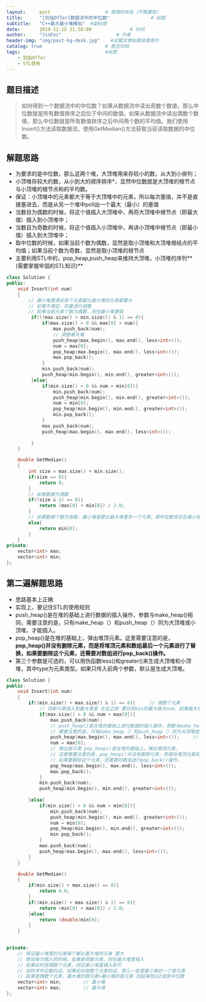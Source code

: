 ```yaml
---
layout:     post                    # 使用的布局（不需要改） 
title:      "[剑指Offer]数据流中的中位数"               # 标题  
subtitle:   "C++最大最小堆模拟"  #副标题 
date:       2019-12-15 21:58:00              # 时间 
author:     "JinFei"                    # 作者 
header-img: "img/post-bg-desk.jpg"    #这篇文章标题背景图片 
catalog: true                       # 是否归档 
tags:                               #标签     
    - 剑指Offer 
    - STL使用
---
```


## 题目描述
> 如何得到一个数据流中的中位数？如果从数据流中读出奇数个数值，那么中位数就是所有数值排序之后位于中间的数值。如果从数据流中读出偶数个数值，那么中位数就是所有数值排序之后中间两个数的平均值。我们使用Insert()方法读取数据流，使用GetMedian()方法获取当前读取数据的中位数。


## 解题思路

- 为要求的是中位数，那么这两个堆，大顶堆用来存较小的数，从大到小排列；
- 小顶堆存较大的数，从小到大的顺序排序*，显然中位数就是大顶堆的根节点与小顶堆的根节点和的平均数。
- 保证：小顶堆中的元素都大于等于大顶堆中的元素，所以每次塞值，并不是直接塞进去，而是从另一个堆中poll出一个最大（最小）的塞值
- 当数目为偶数的时候，将这个值插入大顶堆中，再将大顶堆中根节点（即最大值）插入到小顶堆中；
- 当数目为奇数的时候，将这个值插入小顶堆中，再讲小顶堆中根节点（即最小值）插入到大顶堆中；
- 取中位数的时候，如果当前个数为偶数，显然是取小顶堆和大顶堆根结点的平均值；如果当前个数为奇数，显然是取小顶堆的根节点
- 主要利用STL中的，pop_heap,push_heap来维持大顶堆，小顶堆的序列**(需要掌握牢固的STL知识)**

```C++
class Solution {
public:
    void Insert(int num)
    {
        // 最小堆里满足各个元素都比最大堆的元素都要大
        // 如果不满足，则要进行调整
        // 如果当前元素个数为偶数，则往最小堆里插
         if(((max.size() + min.size()) & 1) == 0){
             if(max.size() > 0 && max[0] > num){
                 max.push_back(num);
                 // 调整最大堆
                 push_heap(max.begin(), max.end(), less<int>());
                 num = max[0];
                 pop_heap(max.begin(), max.end(), less<int>());
                 max.pop_back();
             }
             min.push_back(num);
             push_heap(min.begin(), min.end(), greater<int>());
         }else{
             if(min.size() > 0 && num > min[0]){
                 min.push_back(num);
                 push_heap(min.begin(), min.end(), greater<int>());
                 num = min[0];
                 pop_heap(min.begin(), min.end(), greater<int>());
                 min.pop_back();
             }
             max.push_back(num);
             push_heap(max.begin(), max.end(), less<int>());
             
         }   
    }

    double GetMedian()
    { 
        int size = max.size() + min.size();
        if(size == 0){
            return 0;
        }
        // 如果数据为偶数
        if((size & 1) == 0){
            return (max[0] + min[0]) / 2.0;
        }
        // 如果数据个数为奇数，最小堆里要比最大堆里多一个元素，即中位数肯定在最小堆里
        else{
            return min[0];
        }
    }
private:
    vector<int> max;
    vector<int> min;
};
```

## 第二遍解题思路

- 思路基本上正确
- 实现上，要记住STL的使用规则
- push_heap()是在堆的基础上进行数据的插入操作，参数与make_heap()相同，需要注意的是，只有make_heap（）和push_heap（）同为大顶堆或小顶堆，才能插入。
- pop_heap()是在堆的基础上，弹出堆顶元素。这里需要注意的是，**pop_heap()并没有删除元素，而是将堆顶元素和数组最后一个元素进行了替换，如果要删除这个元素，还需要对数组进行pop_back()操作。**
- 第三个参数是可选的，可以用伪函数less()和greater()来生成大顶堆和小顶堆，其中type为元素类型。如果只传入前两个参数，默认是生成大顶堆。

```C++
class Solution {
public:
    void Insert(int num)
    {
        if((min.size() + max.size() & 1) == 0){     // 偶数个元素 
            // 将新元素插入到最大堆里 在此之前 要比较min的最大值与num，如果最大堆 max[0] > num, 则将max最大值弹出，插入到最小堆min中
            if(max.size() > 0 && num < max[0]){
                max.push_back(num);
                // push_heap()是在堆的基础上进行数据的插入操作，参数与make_heap()相同，
                // 需要注意的是，只有make_heap（）和push_heap（）同为大顶堆或小顶堆，才能插入。
                push_heap(max.begin(), max.end(), less<int>());     // 这样能保证 max 从大到小降序，max[0]即为最大
                num = max[0];
                // 弹出首元素 pop_heap()是在堆的基础上，弹出堆顶元素。
                // 这里需要注意的是，pop_heap()并没有删除元素，而是将堆顶元素和数组最后一个元素进行了替换， -> 这样便于后面pop_back操作
                // 如果要删除这个元素，还需要对数组进行pop_back()操作。
                pop_heap(max.begin(), max.end(), less<int>());      
                max.pop_back();
            }
            min.push_back(num);
            push_heap(min.begin(), min.end(), greater<int>());
            
        }else{
            if(min.size() > 0 && num > min[0]){
                min.push_back(num);
                push_heap(min.begin(), min.end(), greater<int>());
                num = min[0];
                pop_heap(min.begin(), min.end(), greater<int>());
                min.pop_back();
            }
            max.push_back(num);
            push_heap(max.begin(), max.end(), less<int>());
        }
    }

    double GetMedian()
    { 
        if(min.size() + max.size() == 0){
            return 0.0;
        }
        if((min.size() + max.size() & 1) == 0){
            return (min[0] + max[0]) / 2.0;
        }else{
            return (double)min[0];
        }
    }

    
private:
    // 保证最小堆里的元素每个都比最大堆的元素 要大
    // 假设每次插入的时候，如果是奇数元素，则往最大堆里插入
    // 如果此时是偶数个元素，则往最小堆里插入即可
    // 这样求中位数的话，如果此时奇数个元素的话，那么一定是最小堆的一个首元素
    // 如果是偶数个元素，最大堆的首元素+最小堆的首元素 加起来除以2就是中位数
    vector<int> min;        // 最小堆 
    vector<int> max;        // 最大堆
};
```
